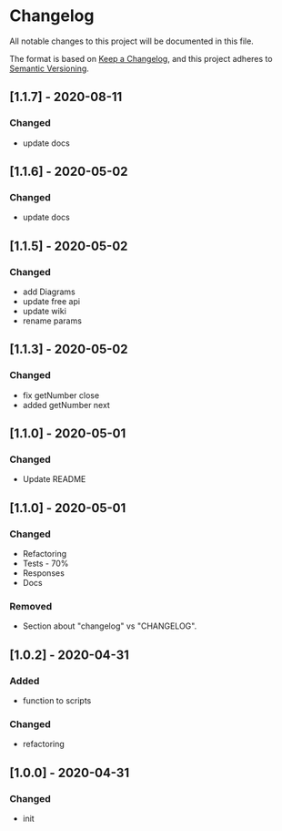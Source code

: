 # Changelog
All notable changes to this project will be documented in this file.

The format is based on [Keep a Changelog](https://keepachangelog.com/en/1.0.0/),
and this project adheres to [Semantic Versioning](https://semver.org/spec/v2.0.0.html).

## [1.1.7] - 2020-08-11
### Changed
- update docs

## [1.1.6] - 2020-05-02
### Changed
- update docs

## [1.1.5] - 2020-05-02
### Changed
- add Diagrams
- update free api
- update wiki
- rename params

## [1.1.3] - 2020-05-02
### Changed
- fix getNumber close
- added getNumber next

## [1.1.0] - 2020-05-01
### Changed
- Update README

## [1.1.0] - 2020-05-01
### Changed
- Refactoring
- Tests - 70%
- Responses
- Docs

### Removed
- Section about "changelog" vs "CHANGELOG".

## [1.0.2] - 2020-04-31
### Added
- function to scripts
### Changed
- refactoring

## [1.0.0] - 2020-04-31
### Changed
- init







